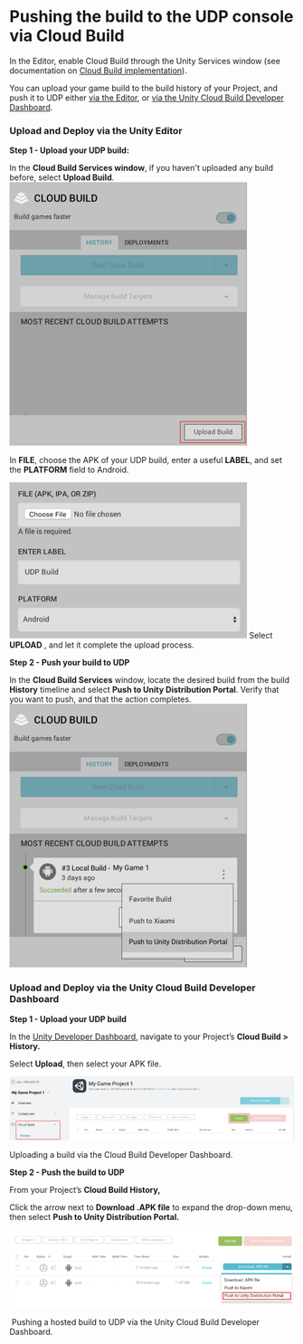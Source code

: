 # Pushing the build to the UDP console via Cloud Build

In the Editor, enable Cloud Build through the Unity Services window (see documentation on [Cloud Build implementation](https://docs.unity3d.com/Manual/UnityCloudBuild.html)).

You can upload your game build to the build history of your Project, and push it to UDP either <u>via the Editor</u>, or <u>via the Unity Cloud Build Developer Dashboard</u>.

### Upload and Deploy via the Unity Editor

**Step 1 - Upload your UDP build:**

In the **Cloud Build Services window**, if you haven't uploaded any build before, select **Upload Build**. 
![img](images/image_14.png)

In **FILE**, choose the APK of your UDP build, enter a useful **LABEL**, and set the **PLATFORM** field to Android.

![img](images/image_15.png)
Select **UPLOAD** , and let it complete the upload process.

**Step 2 - Push your build to UDP**

In the **Cloud Build Services** window, locate the desired build from the build **History** timeline and select **Push to Unity Distribution Portal**. Verify that you want to push, and that the action completes.
![img](images/image_16.png)

### Upload and Deploy via the Unity Cloud Build Developer Dashboard

**Step 1 - Upload your UDP build**

In the [Unity Developer Dashboard](https://developer.cloud.unity3d.com/build), navigate to your Project’s **Cloud Build > History.**

Select **Upload**, then select your APK file.

![img](images/image_17.png)

Uploading a build via the Cloud Build Developer Dashboard.

**Step 2 - Push the build to UDP**

From your Project’s **Cloud Build History,**

Click the arrow next to **Download .APK file** to expand the drop-down menu, then select **Push to Unity Distribution Portal.**

![img](images/image_18.png)

​           Pushing a hosted build to UDP via the Unity Cloud Build Developer Dashboard.